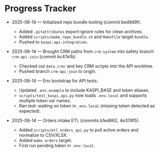 # Progress Tracker

- 2025-08-14 — Initialized repo bundle tooling (commit bed9d9f).
  - Added `.gitattributes` export-ignore rules for clean archives.
  - Added `scripts/make_repo_bundle.sh` and `Makefile` target `bundle`.
  - Pushed to `kaspi-api-integration`.
 
- 2025-08-14 — Brought CRM paths from `crm-system` into safety branch `crm-api-join` (commit bc47e1b).
  - Checked out `data_crm/` and key CRM scripts into the API worktree.
  - Pushed branch `crm-api-join` to origin.

- 2025-08-14 — Env bootstrap for API tests.
  - Updated `.env.example` to include KASPI_BASE and token aliases.
  - `scripts/test_kaspi_api.py` now loads `.env.local` and supports multiple token var names.
  - Ran test: waiting on token in `.env.local` (missing token detected as expected).

- 2025-08-14 — Orders intake ETL (commits b1ed662, 4e378f5).
  - Added `scripts/etl_orders_api.py` to pull active orders and normalize to CSV/XLSX.
  - Added `make orders` target.
  - First run pending token in `.env.local`.
